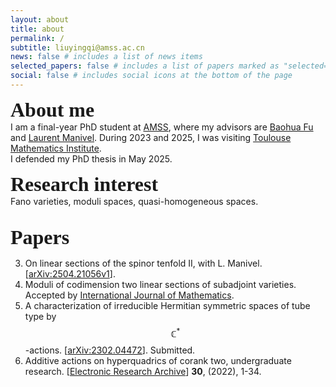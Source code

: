 ```yaml
---
layout: about
title: about
permalink: /
subtitle: liuyingqi@amss.ac.cn
news: false # includes a list of news items
selected_papers: false # includes a list of papers marked as "selected={true}"
social: false # includes social icons at the bottom of the page
---
```

<b><font size="6"><font style="font-family: Gill Sans">About me</font></font></b> 
<br>
I am a final-year PhD student at [AMSS](http://english.amss.cas.cn), where my advisors are [Baohua Fu](http://www.math.ac.cn/people/fbh/) and [Laurent Manivel](https://manivel.perso.math.cnrs.fr/). During 2023 and 2025, I was visiting [Toulouse Mathematics Institute](https://www.math.univ-toulouse.fr/fr/).<br>
I defended my PhD thesis in May 2025.



<b><font size="6"><font style="font-family: Gill Sans">Research interest</font></font></b> 
<br>
Fano varieties, moduli spaces, quasi-homogeneous spaces. <br><br>

<p><b><font size="6"><font style="font-family: Gill Sans"> Papers </font></font></b></p>

3. On linear sections of the spinor tenfold II, with L. Manivel. [<a href="https://arxiv.org/abs/2504.21056v1">arXiv:2504.21056v1</a>].<br>
2. Moduli of codimension two linear sections of subadjoint varieties. Accepted by <a href="https://www.worldscientific.com/doi/10.1142/S0129167X25500302">International Journal of Mathematics</a>.<br>
1. A characterization of irreducible Hermitian symmetric spaces of tube type by $$\mathbb{C}^{*}$$-actions. [<a href="https://arxiv.org/abs/2302.04472">arXiv:2302.04472</a>]. Submitted.<br>
0. Additive actions on hyperquadrics of corank two, undergraduate research. [<a href="https://www.aimspress.com/article/doi/10.3934/era.2022001">Electronic Research Archive</a>] <b>30</b>, (2022), 1-34.
   


